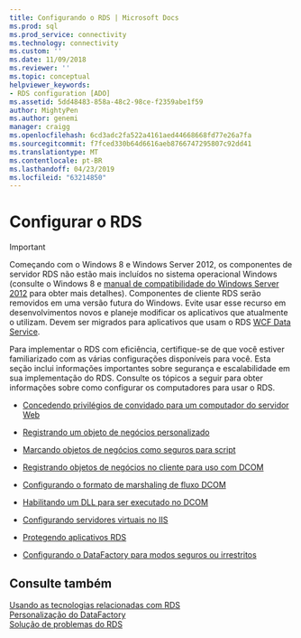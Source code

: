 ```yaml
---
title: Configurando o RDS | Microsoft Docs
ms.prod: sql
ms.prod_service: connectivity
ms.technology: connectivity
ms.custom: ''
ms.date: 11/09/2018
ms.reviewer: ''
ms.topic: conceptual
helpviewer_keywords:
- RDS configuration [ADO]
ms.assetid: 5dd48483-858a-48c2-98ce-f2359abe1f59
author: MightyPen
ms.author: genemi
manager: craigg
ms.openlocfilehash: 6cd3adc2fa522a4161aed44668668fd77e26a7fa
ms.sourcegitcommit: f7fced330b64d6616aeb8766747295807c92dd41
ms.translationtype: MT
ms.contentlocale: pt-BR
ms.lasthandoff: 04/23/2019
ms.locfileid: "63214850"
---
```

# <a name="configuring-rds"></a>Configurar o RDS
> [!IMPORTANT]
>  Começando com o Windows 8 e Windows Server 2012, os componentes de servidor RDS não estão mais incluídos no sistema operacional Windows (consulte o Windows 8 e [manual de compatibilidade do Windows Server 2012](https://www.microsoft.com/download/details.aspx?id=27416) para obter mais detalhes). Componentes de cliente RDS serão removidos em uma versão futura do Windows. Evite usar esse recurso em desenvolvimentos novos e planeje modificar os aplicativos que atualmente o utilizam. Devem ser migrados para aplicativos que usam o RDS [WCF Data Service](https://go.microsoft.com/fwlink/?LinkId=199565).  
  
 Para implementar o RDS com eficiência, certifique-se de que você estiver familiarizado com as várias configurações disponíveis para você. Esta seção inclui informações importantes sobre segurança e escalabilidade em sua implementação do RDS. Consulte os tópicos a seguir para obter informações sobre como configurar os computadores para usar o RDS.  
  
-   [Concedendo privilégios de convidado para um computador do servidor Web](../../../ado/guide/remote-data-service/granting-guest-privileges-to-a-web-server-computer.md)  
  
-   [Registrando um objeto de negócios personalizado](../../../ado/guide/remote-data-service/registering-a-custom-business-object.md)  
  
-   [Marcando objetos de negócios como seguros para script](../../../ado/guide/remote-data-service/marking-business-objects-as-safe-for-scripting.md)  
  
-   [Registrando objetos de negócios no cliente para uso com DCOM](../../../ado/guide/remote-data-service/registering-business-objects-on-the-client-for-use-with-dcom.md)  
  
-   [Configurando o formato de marshaling de fluxo DCOM](../../../ado/guide/remote-data-service/setting-dcom-stream-marshaling-format.md)  
  
-   [Habilitando um DLL para ser executado no DCOM](../../../ado/guide/remote-data-service/enabling-a-dll-to-run-on-dcom.md)  
  
-   [Configurando servidores virtuais no IIS](../../../ado/guide/remote-data-service/configuring-virtual-servers-on-iis.md)  
  
-   [Protegendo aplicativos RDS](../../../ado/guide/remote-data-service/securing-rds-applications.md)  
  
-   [Configurando o DataFactory para modos seguros ou irrestritos](../../../ado/guide/remote-data-service/configuring-datafactory-for-safe-or-unrestricted-modes.md)  
  
## <a name="see-also"></a>Consulte também  
 [Usando as tecnologias relacionadas com RDS](../../../ado/guide/remote-data-service/using-related-technologies-with-rds.md)   
 [Personalização do DataFactory](../../../ado/guide/remote-data-service/datafactory-customization.md)   
 [Solução de problemas do RDS](../../../ado/guide/remote-data-service/troubleshooting-rds.md)


